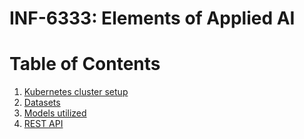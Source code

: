 # INF-6333: Elements of Applied AI

# Table of Contents

1. [Kubernetes cluster setup](https://github.com/icarocamelo/inf-6333-applied-ai/tree/main/kubernetes)
2. [Datasets](https://github.com/icarocamelo/inf-6333-applied-ai/tree/main/dataset)
3. [Models utilized](https://github.com/icarocamelo/inf-6333-applied-ai/tree/main/models)
4. [REST API](https://github.com/icarocamelo/inf-6333-applied-ai/tree/main/src)